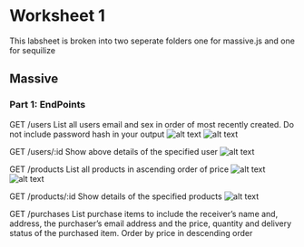 # Worksheet 1
This labsheet is broken into two seperate folders one for massive.js and one for sequilize

## Massive
### Part 1: EndPoints
GET /users 
List all users email and sex in order of most recently created. Do not include password hash in your output
![alt text][users]
![alt text][users_pp]

GET /users/:id
Show above details of the specified user
![alt text][users_id]


GET /products
List all products in ascending order of price
![alt text][products]
![alt text][products_pp]

GET /products/:id
Show details of the specified products
![alt text][products_id]


GET /purchases
List purchase items to include the receiver’s name and, address, the purchaser’s email address and the price, quantity and delivery status of the purchased item. Order by price in descending order

[users]:https://github.com/AaronAnthonyByrne/2019-tudublin-cmpu4023/tree/C15709609-wks-1/worksheets/1-rest-sql-orm/Massive/images/users.png "Image of users Query raw"
[users_pp]:https://github.com/AaronAnthonyByrne/2019-tudublin-cmpu4023/tree/C15709609-wks-1/worksheets/1-rest-sql-orm/Massive/images/users_pp.png "Image of users Query pretty printed"
[users_id]:https://github.com/AaronAnthonyByrne/2019-tudublin-cmpu4023/tree/C15709609-wks-1/worksheets/1-rest-sql-orm/Massive/images/users_id_pp.png "Image of users/:id Query pretty printed"
[products]:https://github.com/AaronAnthonyByrne/2019-tudublin-cmpu4023/tree/C15709609-wks-1/worksheets/1-rest-sql-orm/Massive/images/products_raw.png "Image of products query raw format"
[products_pp]:https://github.com/AaronAnthonyByrne/2019-tudublin-cmpu4023/tree/C15709609-wks-1/worksheets/1-rest-sql-orm/Massive/images/products_pp.png "Image of products query pp format"
[products_id]:https://github.com/AaronAnthonyByrne/2019-tudublin-cmpu4023/tree/C15709609-wks-1/worksheets/1-rest-sql-orm/Massive/images/products_id_pp.png "Image of products/:id query pp format"
